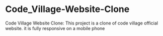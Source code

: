 # Code_Village-Website-Clone
Code Village Website Clone: This project is a clone of code village official website. it is fully responsive on a mobile phone
